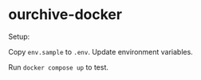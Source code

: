 # ourchive-docker

Setup:

Copy `env.sample` to `.env`. Update environment variables.

Run `docker compose up` to test.